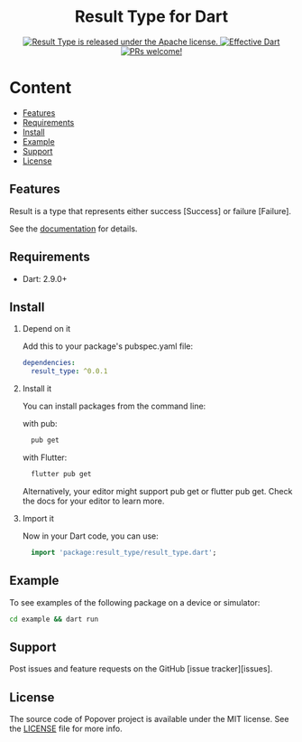 <h1 align="center">Result Type for Dart</h1>

<p align="center">
  <a href="https://github.com/epam-cross-platform-lab/dart_result_type/blob/main/LICENSE">
    <img src="https://img.shields.io/badge/license-Apache-blue.svg" alt="Result Type is released under the Apache license." />
  </a>

  <a href="https://github.com/tenhobi/effective_dart">
    <img src="https://img.shields.io/badge/style-effective_dart-40c4ff.svg" alt="Effective Dart" />
  </a>

  <a href="https://github.com/epam-cross-platform-lab/dart_result_type/blob/main/CODE_OF_CONDUCT.md">
    <img src="https://img.shields.io/badge/PRs-welcome-brightgreen.svg" alt="PRs welcome!" />
  </a>
</p>


# Content

- [Features](#features)
- [Requirements](#requirements)
- [Install](#install)
- [Example](#example)
- [Support](#support)
- [License](#license)

## Features

Result is a type that represents either success [Success] or failure [Failure].

See the [documentation]() for details.

## Requirements

- Dart: 2.9.0+

## Install

1. Depend on it

    Add this to your package's pubspec.yaml file:

    ```yaml
    dependencies:
      result_type: ^0.0.1
    ```

2. Install it

    You can install packages from the command line:

    with pub:

    ```sh
      pub get
    ```

    with Flutter:

    ```sh
      flutter pub get
    ```

    Alternatively, your editor might support pub get or flutter pub get. Check the docs for your editor to learn more.

3. Import it

    Now in your Dart code, you can use:

    ```dart
      import 'package:result_type/result_type.dart';
    ```

## Example

To see examples of the following package on a device or simulator:

```sh
cd example && dart run
```

## Support

Post issues and feature requests on the GitHub [issue tracker][issues].

## License

The source code of Popover project is available under the MIT license.
See the [LICENSE](https://github.com/minikin/popover/blob/main/LICENSE) file for more info.
